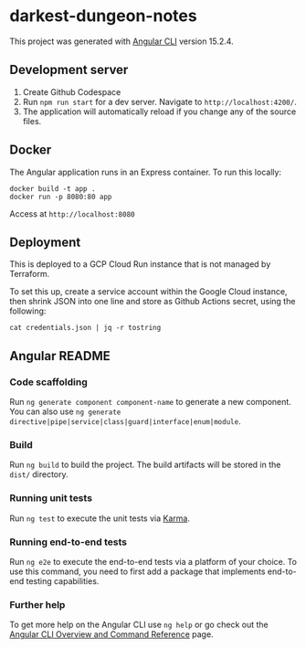 # darkest-dungeon-notes

This project was generated with [Angular CLI](https://github.com/angular/angular-cli) version 15.2.4.

## Development server

1. Create Github Codespace
2. Run `npm run start` for a dev server. Navigate to `http://localhost:4200/`.
3. The application will automatically reload if you change any of the source files.

## Docker

The Angular application runs in an Express container. To run this locally:

```
docker build -t app .
docker run -p 8080:80 app
```

Access at `http://localhost:8080`

## Deployment

This is deployed to a GCP Cloud Run instance that is not managed by Terraform.

To set this up, create a service account within the Google Cloud instance, then
shrink JSON into one line and store as Github Actions secret, using the following:

`cat credentials.json | jq -r tostring`

## Angular README

### Code scaffolding

Run `ng generate component component-name` to generate a new component. You can also use `ng generate directive|pipe|service|class|guard|interface|enum|module`.

### Build

Run `ng build` to build the project. The build artifacts will be stored in the `dist/` directory.

### Running unit tests

Run `ng test` to execute the unit tests via [Karma](https://karma-runner.github.io).

### Running end-to-end tests

Run `ng e2e` to execute the end-to-end tests via a platform of your choice. To use this command, you need to first add a package that implements end-to-end testing capabilities.

### Further help

To get more help on the Angular CLI use `ng help` or go check out the [Angular CLI Overview and Command Reference](https://angular.io/cli) page.


